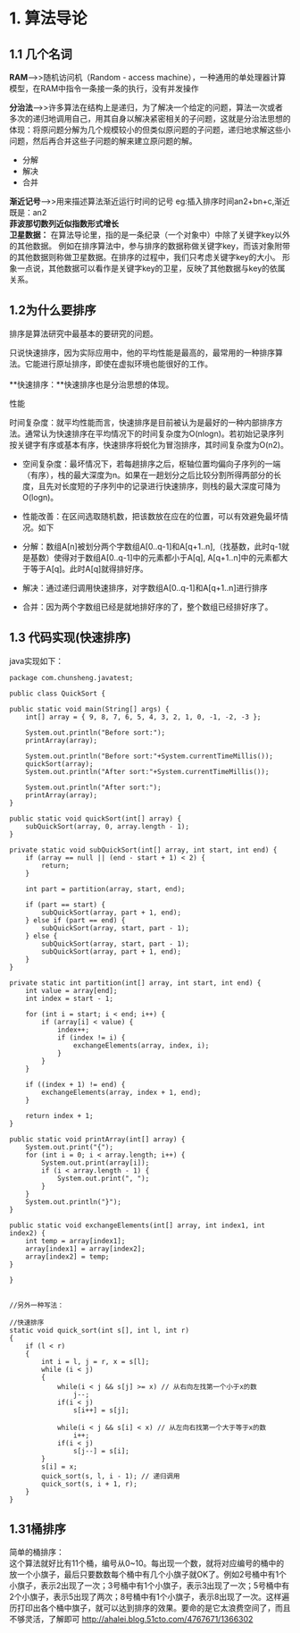 #  1. 算法导论
## 1.1 几个名词

 **RAM**-->>随机访问机（Random - access machine），一种通用的单处理器计算模型，在RAM中指令一条接一条的执行，没有并发操作
 
 **分治法**-->>许多算法在结构上是递归，为了解决一个给定的问题，算法一次或者多次的递归地调用自己，用其自身以解决紧密相关的子问题，这就是分治法思想的体现：将原问题分解为几个规模较小的但类似原问题的子问题，递归地求解这些小问题，然后再合并这些子问题的解来建立原问题的解。
 
* 分解
* 解决
* 合并

**渐近记号**-->>用来描述算法渐近运行时间的记号 eg:插入排序时间an2+bn+c,渐近既是：an2 <br/>
**菲波那切数列近似指数形式增长**<br />
**卫星数据：**
在算法导论里，指的是一条纪录（一个对象中）中除了关键字key以外的其他数据。
例如在排序算法中，参与排序的数据称做关键字key，而该对象附带的其他数据则称做卫星数据。在排序的过程中，我们只考虑关键字key的大小。
形象一点说，其他数据可以看作是关键字key的卫星，反映了其他数据与key的依属关系。

 

## 1.2为什么要排序

排序是算法研究中最基本的要研究的问题。

只说快速排序，因为实际应用中，他的平均性能是最高的，最常用的一种排序算法。它能进行原址排序，即使在虚拟环境也能很好的工作。<br><br>
**快速排序：**快速排序也是分治思想的体现。

性能

时间复杂度：就平均性能而言，快速排序是目前被认为是最好的一种内部排序方法。通常认为快速排序在平均情况下的时间复杂度为O(nlogn)。若初始记录序列按关键字有序或基本有序，快速排序将蜕化为冒泡排序，其时间复杂度为O(n2)。

* 空间复杂度：最坏情况下，若每趟排序之后，枢轴位置均偏向子序列的一端（有序），栈的最大深度为n。如果在一趟划分之后比较分割所得两部分的长度，且先对长度短的子序列中的记录进行快速排序，则栈的最大深度可降为O(logn)。

* 性能改善：在区间选取随机数，把该数放在应在的位置，可以有效避免最坏情况。如下

* 分解：数组A[n]被划分两个字数组A[0..q-1]和A[q+1..n],（找基数，此时q-1就是基数）使得对于数组A[0..q-1]中的元素都小于A[q], A[q+1..n]中的元素都大于等于A[q]。此时A[q]就得排好序。
* 解决：通过递归调用快速排序，对字数组A[0..q-1]和A[q+1..n]进行排序
* 合并：因为两个字数组已经是就地排好序的了，整个数组已经排好序了。

## 1.3 代码实现(快速排序)

java实现如下：

	package com.chunsheng.javatest;

    public class QuickSort {

	public static void main(String[] args) {
		int[] array = { 9, 8, 7, 6, 5, 4, 3, 2, 1, 0, -1, -2, -3 };

		System.out.println("Before sort:");
		printArray(array);

		System.out.println("Before sort:"+System.currentTimeMillis());
		quickSort(array);
		System.out.println("After sort:"+System.currentTimeMillis());

		System.out.println("After sort:");
		printArray(array);
	}

	public static void quickSort(int[] array) {
		subQuickSort(array, 0, array.length - 1);
	}

	private static void subQuickSort(int[] array, int start, int end) {
		if (array == null || (end - start + 1) < 2) {
			return;
		}

		int part = partition(array, start, end);

		if (part == start) {
			subQuickSort(array, part + 1, end);
		} else if (part == end) {
			subQuickSort(array, start, part - 1);
		} else {
			subQuickSort(array, start, part - 1);
			subQuickSort(array, part + 1, end);
		}
	}

	private static int partition(int[] array, int start, int end) {
		int value = array[end];
		int index = start - 1;

		for (int i = start; i < end; i++) {
			if (array[i] < value) {
				index++;
				if (index != i) {
					exchangeElements(array, index, i);
				}
			}
		}

		if ((index + 1) != end) {
			exchangeElements(array, index + 1, end);
		}

		return index + 1;
	}

	public static void printArray(int[] array) {
		System.out.print("{");
		for (int i = 0; i < array.length; i++) {
			System.out.print(array[i]);
			if (i < array.length - 1) {
				System.out.print(", ");
			}
		}
		System.out.println("}");
	}

	public static void exchangeElements(int[] array, int index1, int index2) {
		int temp = array[index1];
		array[index1] = array[index2];
		array[index2] = temp;
	}

    }
    
    
    //另外一种写法：
    	
	//快速排序  
	static void quick_sort(int s[], int l, int r)  
	{  
	    if (l < r)  
	    {  
	        int i = l, j = r, x = s[l];  
	        while (i < j)  
	        {  
	            while(i < j && s[j] >= x) // 从右向左找第一个小于x的数  
	                j--;    
	            if(i < j)   
	                s[i++] = s[j];  
	              
	            while(i < j && s[i] < x) // 从左向右找第一个大于等于x的数  
	                i++;    
	            if(i < j)   
	                s[j--] = s[i];  
	        }  
	        s[i] = x;  
	        quick_sort(s, l, i - 1); // 递归调用   
	        quick_sort(s, i + 1, r);  
	    }  
	}  
	
	
## 1.31桶排序
简单的桶排序：<br/>
这个算法就好比有11个桶，编号从0~10。每出现一个数，就将对应编号的桶中的放一个小旗子，最后只要数数每个桶中有几个小旗子就OK了。例如2号桶中有1个小旗子，表示2出现了一次；3号桶中有1个小旗子，表示3出现了一次；5号桶中有2个小旗子，表示5出现了两次；8号桶中有1个小旗子，表示8出现了一次。这样遍历打印出各个桶中旗子，就可以达到排序的效果。要命的是它太浪费空间了，而且不够灵活，了解即可
http://ahalei.blog.51cto.com/4767671/1366302
<br/>





    
    















